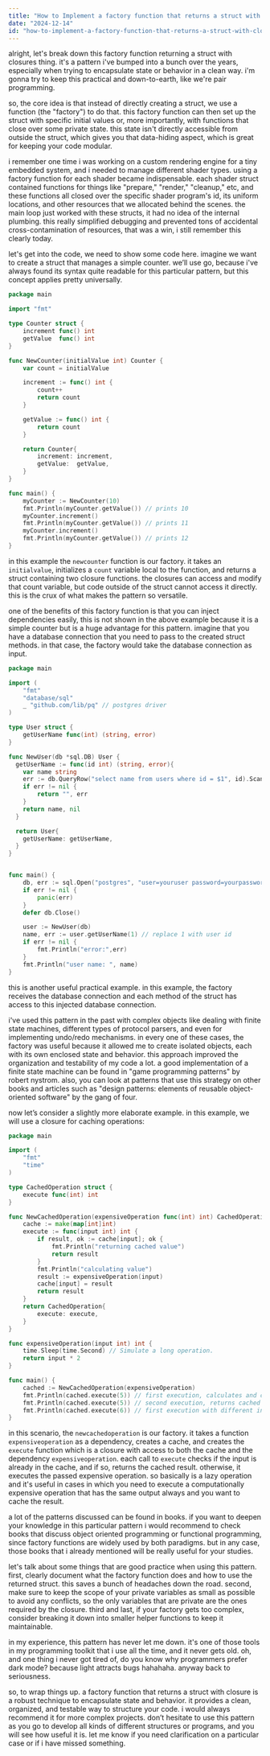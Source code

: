 ```yaml
---
title: "How to Implement a factory function that returns a struct with closure?"
date: "2024-12-14"
id: "how-to-implement-a-factory-function-that-returns-a-struct-with-closure"
---
```


alright, let's break down this factory function returning a struct with closures thing. it's a pattern i've bumped into a bunch over the years, especially when trying to encapsulate state or behavior in a clean way. i'm gonna try to keep this practical and down-to-earth, like we're pair programming.

so, the core idea is that instead of directly creating a struct, we use a function (the "factory") to do that. this factory function can then set up the struct with specific initial values or, more importantly, with functions that close over some private state. this state isn't directly accessible from outside the struct, which gives you that data-hiding aspect, which is great for keeping your code modular.

i remember one time i was working on a custom rendering engine for a tiny embedded system, and i needed to manage different shader types. using a factory function for each shader became indispensable. each shader struct contained functions for things like "prepare," "render," "cleanup," etc, and these functions all closed over the specific shader program's id, its uniform locations, and other resources that we allocated behind the scenes. the main loop just worked with these structs, it had no idea of the internal plumbing. this really simplified debugging and prevented tons of accidental cross-contamination of resources, that was a win, i still remember this clearly today.

let's get into the code, we need to show some code here. imagine we want to create a struct that manages a simple counter. we’ll use go, because i've always found its syntax quite readable for this particular pattern, but this concept applies pretty universally.

```go
package main

import "fmt"

type Counter struct {
	increment func() int
	getValue  func() int
}

func NewCounter(initialValue int) Counter {
	var count = initialValue

	increment := func() int {
		count++
		return count
	}

	getValue := func() int {
		return count
	}

	return Counter{
		increment: increment,
		getValue:  getValue,
	}
}

func main() {
	myCounter := NewCounter(10)
    fmt.Println(myCounter.getValue()) // prints 10
    myCounter.increment()
    fmt.Println(myCounter.getValue()) // prints 11
	myCounter.increment()
	fmt.Println(myCounter.getValue()) // prints 12
}
```
in this example the `newcounter` function is our factory. it takes an `initialvalue`, initializes a `count` variable local to the function, and returns a struct containing two closure functions. the closures can access and modify that count variable, but code outside of the struct cannot access it directly. this is the crux of what makes the pattern so versatile.

one of the benefits of this factory function is that you can inject dependencies easily, this is not shown in the above example because it is a simple counter but is a huge advantage for this pattern. imagine that you have a database connection that you need to pass to the created struct methods. in that case, the factory would take the database connection as input.

```go
package main

import (
	"fmt"
	"database/sql"
	_ "github.com/lib/pq" // postgres driver
)

type User struct {
	getUserName func(int) (string, error)
}

func NewUser(db *sql.DB) User {
  getUserName := func(id int) (string, error){
    var name string
    err := db.QueryRow("select name from users where id = $1", id).Scan(&name)
	if err != nil {
		return "", err
	}
    return name, nil
  }

  return User{
    getUserName: getUserName,
  }
}


func main() {
	db, err := sql.Open("postgres", "user=youruser password=yourpassword dbname=yourdbname sslmode=disable")
	if err != nil {
		panic(err)
	}
    defer db.Close()

    user := NewUser(db)
	name, err := user.getUserName(1) // replace 1 with user id
	if err != nil {
		fmt.Println("error:",err)
	}
	fmt.Println("user name: ", name)
}
```
this is another useful practical example. in this example, the factory receives the database connection and each method of the struct has access to this injected database connection.

i've used this pattern in the past with complex objects like dealing with finite state machines, different types of protocol parsers, and even for implementing undo/redo mechanisms. in every one of these cases, the factory was useful because it allowed me to create isolated objects, each with its own enclosed state and behavior. this approach improved the organization and testability of my code a lot. a good implementation of a finite state machine can be found in "game programming patterns" by robert nystrom. also, you can look at patterns that use this strategy on other books and articles such as "design patterns: elements of reusable object-oriented software" by the gang of four.

now let’s consider a slightly more elaborate example. in this example, we will use a closure for caching operations:
```go
package main

import (
	"fmt"
	"time"
)

type CachedOperation struct {
	execute func(int) int
}

func NewCachedOperation(expensiveOperation func(int) int) CachedOperation {
	cache := make(map[int]int)
	execute := func(input int) int {
		if result, ok := cache[input]; ok {
			fmt.Println("returning cached value")
			return result
		}
		fmt.Println("calculating value")
		result := expensiveOperation(input)
		cache[input] = result
		return result
	}
	return CachedOperation{
		execute: execute,
	}
}

func expensiveOperation(input int) int {
	time.Sleep(time.Second) // Simulate a long operation.
	return input * 2
}

func main() {
	cached := NewCachedOperation(expensiveOperation)
	fmt.Println(cached.execute(5)) // first execution, calculates and caches
	fmt.Println(cached.execute(5)) // second execution, returns cached value
	fmt.Println(cached.execute(6)) // first execution with different input
}

```
in this scenario, the `newcachedoperation` is our factory. it takes a function `expensiveoperation` as a dependency, creates a cache, and creates the `execute` function which is a closure with access to both the cache and the dependency `expensiveoperation`. each call to `execute` checks if the input is already in the cache, and if so, returns the cached result. otherwise, it executes the passed expensive operation. so basically is a lazy operation and it's useful in cases in which you need to execute a computationally expensive operation that has the same output always and you want to cache the result.

a lot of the patterns discussed can be found in books. if you want to deepen your knowledge in this particular pattern i would recommend to check books that discuss object oriented programming or functional programming, since factory functions are widely used by both paradigms. but in any case, those books that i already mentioned will be really useful for your studies.

let's talk about some things that are good practice when using this pattern. first, clearly document what the factory function does and how to use the returned struct. this saves a bunch of headaches down the road. second, make sure to keep the scope of your private variables as small as possible to avoid any conflicts, so the only variables that are private are the ones required by the closure. third and last, if your factory gets too complex, consider breaking it down into smaller helper functions to keep it maintainable.

in my experience, this pattern has never let me down. it's one of those tools in my programming toolkit that i use all the time, and it never gets old. oh, and one thing i never got tired of, do you know why programmers prefer dark mode? because light attracts bugs hahahaha. anyway back to seriousness.

so, to wrap things up. a factory function that returns a struct with closure is a robust technique to encapsulate state and behavior. it provides a clean, organized, and testable way to structure your code. i would always recommend it for more complex projects. don’t hesitate to use this pattern as you go to develop all kinds of different structures or programs, and you will see how useful it is. let me know if you need clarification on a particular case or if i have missed something.

